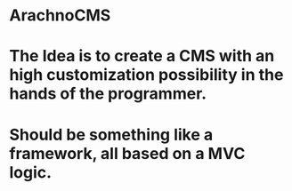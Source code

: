 # ArachnoCMS
# The Idea is to create a CMS with an high customization possibility in the hands of the programmer.
# Should be something like a framework, all based on a MVC logic.

